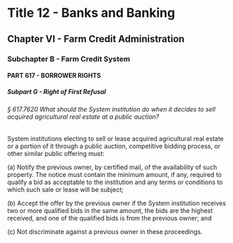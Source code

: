 
# Title 12 - Banks and Banking
## Chapter VI - Farm Credit Administration
### Subchapter B - Farm Credit System
#### PART 617 - BORROWER RIGHTS
##### Subpart G - Right of First Refusal
###### § 617.7620 What should the System institution do when it decides to sell acquired agricultural real estate at a public auction?

System institutions electing to sell or lease acquired agricultural real estate or a portion of it through a public auction, competitive bidding process, or other similar public offering must:

(a) Notify the previous owner, by certified mail, of the availability of such property. The notice must contain the minimum amount, if any, required to qualify a bid as acceptable to the institution and any terms or conditions to which such sale or lease will be subject;

(b) Accept the offer by the previous owner if the System institution receives two or more qualified bids in the same amount, the bids are the highest received, and one of the qualified bids is from the previous owner; and

(c) Not discriminate against a previous owner in these proceedings.

